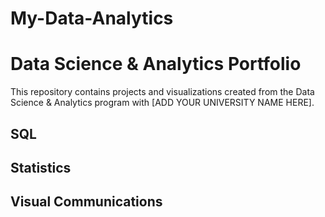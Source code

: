 # My-Data-Analytics
# Data Science & Analytics Portfolio
This repository contains projects and visualizations created from the Data Science & Analytics program with [ADD YOUR UNIVERSITY NAME HERE].

## SQL

## Statistics

## Visual Communications
